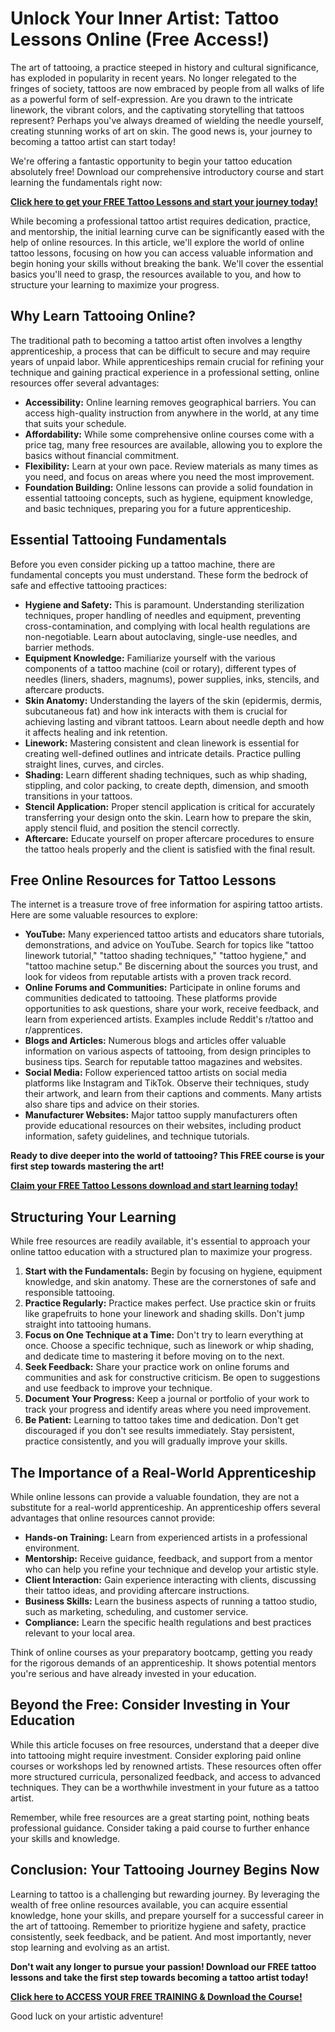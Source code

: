 # Unlock Your Inner Artist: Tattoo Lessons Online (Free Access!)

The art of tattooing, a practice steeped in history and cultural significance, has exploded in popularity in recent years. No longer relegated to the fringes of society, tattoos are now embraced by people from all walks of life as a powerful form of self-expression.  Are you drawn to the intricate linework, the vibrant colors, and the captivating storytelling that tattoos represent?  Perhaps you've always dreamed of wielding the needle yourself, creating stunning works of art on skin.  The good news is, your journey to becoming a tattoo artist can start today!

We're offering a fantastic opportunity to begin your tattoo education absolutely free!  Download our comprehensive introductory course and start learning the fundamentals right now:

[**Click here to get your FREE Tattoo Lessons and start your journey today!**](https://udemywork.com/tattoo-lessons-online-free)

While becoming a professional tattoo artist requires dedication, practice, and mentorship, the initial learning curve can be significantly eased with the help of online resources. In this article, we'll explore the world of online tattoo lessons, focusing on how you can access valuable information and begin honing your skills without breaking the bank. We'll cover the essential basics you'll need to grasp, the resources available to you, and how to structure your learning to maximize your progress.

## Why Learn Tattooing Online?

The traditional path to becoming a tattoo artist often involves a lengthy apprenticeship, a process that can be difficult to secure and may require years of unpaid labor. While apprenticeships remain crucial for refining your technique and gaining practical experience in a professional setting, online resources offer several advantages:

*   **Accessibility:** Online learning removes geographical barriers. You can access high-quality instruction from anywhere in the world, at any time that suits your schedule.
*   **Affordability:** While some comprehensive online courses come with a price tag, many free resources are available, allowing you to explore the basics without financial commitment.
*   **Flexibility:** Learn at your own pace. Review materials as many times as you need, and focus on areas where you need the most improvement.
*   **Foundation Building:** Online lessons can provide a solid foundation in essential tattooing concepts, such as hygiene, equipment knowledge, and basic techniques, preparing you for a future apprenticeship.

## Essential Tattooing Fundamentals

Before you even consider picking up a tattoo machine, there are fundamental concepts you must understand. These form the bedrock of safe and effective tattooing practices:

*   **Hygiene and Safety:** This is paramount. Understanding sterilization techniques, proper handling of needles and equipment, preventing cross-contamination, and complying with local health regulations are non-negotiable.  Learn about autoclaving, single-use needles, and barrier methods.
*   **Equipment Knowledge:** Familiarize yourself with the various components of a tattoo machine (coil or rotary), different types of needles (liners, shaders, magnums), power supplies, inks, stencils, and aftercare products.
*   **Skin Anatomy:** Understanding the layers of the skin (epidermis, dermis, subcutaneous fat) and how ink interacts with them is crucial for achieving lasting and vibrant tattoos.  Learn about needle depth and how it affects healing and ink retention.
*   **Linework:** Mastering consistent and clean linework is essential for creating well-defined outlines and intricate details. Practice pulling straight lines, curves, and circles.
*   **Shading:** Learn different shading techniques, such as whip shading, stippling, and color packing, to create depth, dimension, and smooth transitions in your tattoos.
*   **Stencil Application:** Proper stencil application is critical for accurately transferring your design onto the skin. Learn how to prepare the skin, apply stencil fluid, and position the stencil correctly.
*   **Aftercare:** Educate yourself on proper aftercare procedures to ensure the tattoo heals properly and the client is satisfied with the final result.

## Free Online Resources for Tattoo Lessons

The internet is a treasure trove of free information for aspiring tattoo artists. Here are some valuable resources to explore:

*   **YouTube:** Many experienced tattoo artists and educators share tutorials, demonstrations, and advice on YouTube. Search for topics like "tattoo linework tutorial," "tattoo shading techniques," "tattoo hygiene," and "tattoo machine setup." Be discerning about the sources you trust, and look for videos from reputable artists with a proven track record.
*   **Online Forums and Communities:** Participate in online forums and communities dedicated to tattooing. These platforms provide opportunities to ask questions, share your work, receive feedback, and learn from experienced artists. Examples include Reddit's r/tattoo and r/apprentices.
*   **Blogs and Articles:** Numerous blogs and articles offer valuable information on various aspects of tattooing, from design principles to business tips. Search for reputable tattoo magazines and websites.
*   **Social Media:** Follow experienced tattoo artists on social media platforms like Instagram and TikTok. Observe their techniques, study their artwork, and learn from their captions and comments. Many artists also share tips and advice on their stories.
*   **Manufacturer Websites:** Major tattoo supply manufacturers often provide educational resources on their websites, including product information, safety guidelines, and technique tutorials.

**Ready to dive deeper into the world of tattooing?  This FREE course is your first step towards mastering the art!**

[**Claim your FREE Tattoo Lessons download and start learning today!**](https://udemywork.com/tattoo-lessons-online-free)

## Structuring Your Learning

While free resources are readily available, it's essential to approach your online tattoo education with a structured plan to maximize your progress.

1.  **Start with the Fundamentals:** Begin by focusing on hygiene, equipment knowledge, and skin anatomy.  These are the cornerstones of safe and responsible tattooing.
2.  **Practice Regularly:**  Practice makes perfect.  Use practice skin or fruits like grapefruits to hone your linework and shading skills. Don't jump straight into tattooing humans.
3.  **Focus on One Technique at a Time:** Don't try to learn everything at once. Choose a specific technique, such as linework or whip shading, and dedicate time to mastering it before moving on to the next.
4.  **Seek Feedback:** Share your practice work on online forums and communities and ask for constructive criticism. Be open to suggestions and use feedback to improve your technique.
5.  **Document Your Progress:** Keep a journal or portfolio of your work to track your progress and identify areas where you need improvement.
6.  **Be Patient:** Learning to tattoo takes time and dedication. Don't get discouraged if you don't see results immediately. Stay persistent, practice consistently, and you will gradually improve your skills.

## The Importance of a Real-World Apprenticeship

While online lessons can provide a valuable foundation, they are not a substitute for a real-world apprenticeship. An apprenticeship offers several advantages that online resources cannot provide:

*   **Hands-on Training:**  Learn from experienced artists in a professional environment.
*   **Mentorship:** Receive guidance, feedback, and support from a mentor who can help you refine your technique and develop your artistic style.
*   **Client Interaction:** Gain experience interacting with clients, discussing their tattoo ideas, and providing aftercare instructions.
*   **Business Skills:** Learn the business aspects of running a tattoo studio, such as marketing, scheduling, and customer service.
*   **Compliance:** Learn the specific health regulations and best practices relevant to your local area.

Think of online courses as your preparatory bootcamp, getting you ready for the rigorous demands of an apprenticeship. It shows potential mentors you're serious and have already invested in your education.

## Beyond the Free:  Consider Investing in Your Education

While this article focuses on free resources, understand that a deeper dive into tattooing might require investment. Consider exploring paid online courses or workshops led by renowned artists. These resources often offer more structured curricula, personalized feedback, and access to advanced techniques.  They can be a worthwhile investment in your future as a tattoo artist.

Remember, while free resources are a great starting point, nothing beats professional guidance. Consider taking a paid course to further enhance your skills and knowledge.

## Conclusion: Your Tattooing Journey Begins Now

Learning to tattoo is a challenging but rewarding journey. By leveraging the wealth of free online resources available, you can acquire essential knowledge, hone your skills, and prepare yourself for a successful career in the art of tattooing. Remember to prioritize hygiene and safety, practice consistently, seek feedback, and be patient. And most importantly, never stop learning and evolving as an artist.

**Don't wait any longer to pursue your passion!  Download our FREE tattoo lessons and take the first step towards becoming a tattoo artist today!**

[**Click here to ACCESS YOUR FREE TRAINING & Download the Course!**](https://udemywork.com/tattoo-lessons-online-free)

Good luck on your artistic adventure!
